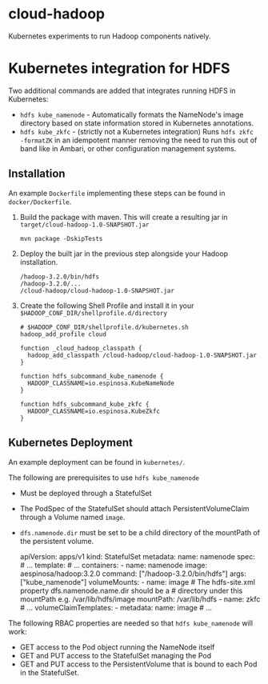 # cloud-hadoop

Kubernetes experiments to run Hadoop components natively.

# Kubernetes integration for HDFS

Two additional commands are added that integrates running HDFS in Kubernetes:

* `hdfs kube_namenode` - Automatically formats the NameNode's image directory
  based on state information stored in Kubernetes annotations.
* `hdfs kube_zkfc` - (strictly not a Kubernetes integration) Runs `hdfs zkfc
  -formatZK` in an idempotent manner removing the need to run this out of band
  like in Ambari, or other configuration management systems.

## Installation

An example `Dockerfile` implementing these steps can be found in
`docker/Dockerfile`.

1.  Build the package with maven.  This will create a resulting jar in
    `target/cloud-hadoop-1.0-SNAPSHOT.jar`
    
        mvn package -DskipTests

2.  Deploy the built jar in the previous step alongside your Hadoop
    installation.
        
        /hadoop-3.2.0/bin/hdfs
        /hadoop-3.2.0/...
        /cloud-hadoop/cloud-hadoop-1.0-SNAPSHOT.jar

3.  Create the following Shell Profile and install it in your
    `$HADOOP_CONF_DIR/shellprofile.d/directory`

        # $HADOOP_CONF_DIR/shellprofile.d/kubernetes.sh
        hadoop_add_profile cloud

        function _cloud_hadoop_classpath {
          hadoop_add_classpath /cloud-hadoop/cloud-hadoop-1.0-SNAPSHOT.jar
        }

        function hdfs_subcommand_kube_namenode {
          HADOOP_CLASSNAME=io.espinosa.KubeNameNode
        }

        function hdfs_subcommand_kube_zkfc {
          HADOOP_CLASSNAME=io.espinosa.KubeZkfc
        }

## Kubernetes Deployment

An example deployment can be found in `kubernetes/`.

The following are prerequisites to use `hdfs kube_namenode`

* Must be deployed through a StatefulSet
* The PodSpec of the StatefulSet should attach PersistentVolumeClaim through a
  Volume named `image`.
* `dfs.namenode.dir` must be set to be a child directory of the mountPath of the
  persistent volume.

    apiVersion: apps/v1
    kind: StatefulSet
    metadata:
      name: namenode
    spec:
      # ...
      template:
        # ...
        containers:
          - name: namenode
            image: aespinosa/hadoop:3.2.0
            command: ["/hadoop-3.2.0/bin/hdfs"]
            args: ["kube_namenode"]
            volumeMounts:
              - name: image
                # The hdfs-site.xml property dfs.namenode.name.dir should be a
                # directory under this mountPath e.g. /var/lib/hdfs/image
                mountPath: /var/lib/hdfs
          - name: zkfc
            # ...
      volumeClaimTemplates:
        - metadata:
            name: image
            # ...

The following RBAC properties are needed so that `hdfs kube_namenode` will work:

* GET access to the Pod object running the NameNode itself
* GET and PUT access to the StatefulSet managing the Pod
* GET and PUT access to the PersistentVolume that is bound to each Pod in the
  StatefulSet.
